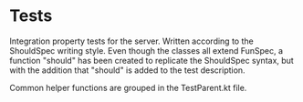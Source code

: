 # Tests

Integration property tests for the server. Written according to the
ShouldSpec writing style. Even though the classes
all extend FunSpec, a function "should" has been created to replicate
the ShouldSpec syntax, but with the addition that "should" is added
to the test description.

Common helper functions are grouped in the TestParent.kt file.
